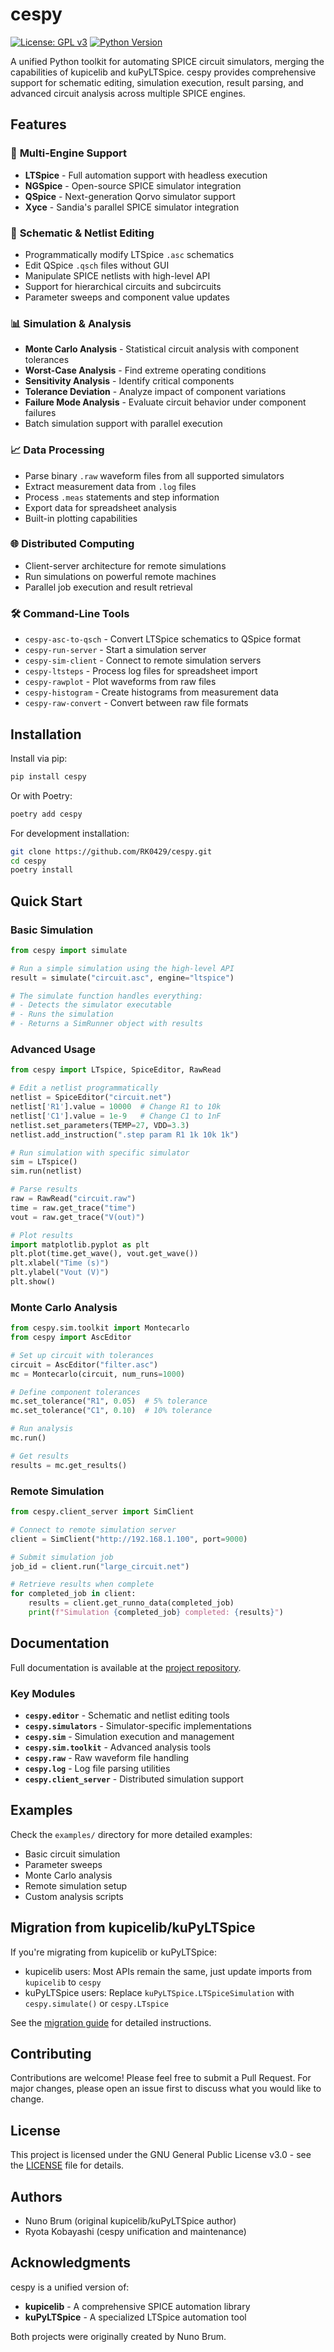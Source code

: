 # cespy

[![License: GPL v3](https://img.shields.io/badge/License-GPLv3-blue.svg)](https://www.gnu.org/licenses/gpl-3.0)
[![Python Version](https://img.shields.io/badge/python-3.10%2B-blue)](https://www.python.org/downloads/)

A unified Python toolkit for automating SPICE circuit simulators, merging the capabilities of kupicelib and kuPyLTSpice. cespy provides comprehensive support for schematic editing, simulation execution, result parsing, and advanced circuit analysis across multiple SPICE engines.

## Features

### 🔧 **Multi-Engine Support**
- **LTSpice** - Full automation support with headless execution
- **NGSpice** - Open-source SPICE simulator integration
- **QSpice** - Next-generation Qorvo simulator support
- **Xyce** - Sandia's parallel SPICE simulator integration

### 📝 **Schematic & Netlist Editing**
- Programmatically modify LTSpice `.asc` schematics
- Edit QSpice `.qsch` files without GUI
- Manipulate SPICE netlists with high-level API
- Support for hierarchical circuits and subcircuits
- Parameter sweeps and component value updates

### 📊 **Simulation & Analysis**
- **Monte Carlo Analysis** - Statistical circuit analysis with component tolerances
- **Worst-Case Analysis** - Find extreme operating conditions
- **Sensitivity Analysis** - Identify critical components
- **Tolerance Deviation** - Analyze impact of component variations
- **Failure Mode Analysis** - Evaluate circuit behavior under component failures
- Batch simulation support with parallel execution

### 📈 **Data Processing**
- Parse binary `.raw` waveform files from all supported simulators
- Extract measurement data from `.log` files
- Process `.meas` statements and step information
- Export data for spreadsheet analysis
- Built-in plotting capabilities

### 🌐 **Distributed Computing**
- Client-server architecture for remote simulations
- Run simulations on powerful remote machines
- Parallel job execution and result retrieval

### 🛠️ **Command-Line Tools**
- `cespy-asc-to-qsch` - Convert LTSpice schematics to QSpice format
- `cespy-run-server` - Start a simulation server
- `cespy-sim-client` - Connect to remote simulation servers
- `cespy-ltsteps` - Process log files for spreadsheet import
- `cespy-rawplot` - Plot waveforms from raw files
- `cespy-histogram` - Create histograms from measurement data
- `cespy-raw-convert` - Convert between raw file formats

## Installation

Install via pip:

```bash
pip install cespy
```

Or with Poetry:

```bash
poetry add cespy
```

For development installation:

```bash
git clone https://github.com/RK0429/cespy.git
cd cespy
poetry install
```

## Quick Start

### Basic Simulation

```python
from cespy import simulate

# Run a simple simulation using the high-level API
result = simulate("circuit.asc", engine="ltspice")

# The simulate function handles everything:
# - Detects the simulator executable
# - Runs the simulation
# - Returns a SimRunner object with results
```

### Advanced Usage

```python
from cespy import LTspice, SpiceEditor, RawRead

# Edit a netlist programmatically
netlist = SpiceEditor("circuit.net")
netlist['R1'].value = 10000  # Change R1 to 10k
netlist['C1'].value = 1e-9   # Change C1 to 1nF
netlist.set_parameters(TEMP=27, VDD=3.3)
netlist.add_instruction(".step param R1 1k 10k 1k")

# Run simulation with specific simulator
sim = LTspice()
sim.run(netlist)

# Parse results
raw = RawRead("circuit.raw")
time = raw.get_trace("time")
vout = raw.get_trace("V(out)")

# Plot results
import matplotlib.pyplot as plt
plt.plot(time.get_wave(), vout.get_wave())
plt.xlabel("Time (s)")
plt.ylabel("Vout (V)")
plt.show()
```

### Monte Carlo Analysis

```python
from cespy.sim.toolkit import Montecarlo
from cespy import AscEditor

# Set up circuit with tolerances
circuit = AscEditor("filter.asc")
mc = Montecarlo(circuit, num_runs=1000)

# Define component tolerances
mc.set_tolerance("R1", 0.05)  # 5% tolerance
mc.set_tolerance("C1", 0.10)  # 10% tolerance

# Run analysis
mc.run()

# Get results
results = mc.get_results()
```

### Remote Simulation

```python
from cespy.client_server import SimClient

# Connect to remote simulation server
client = SimClient("http://192.168.1.100", port=9000)

# Submit simulation job
job_id = client.run("large_circuit.net")

# Retrieve results when complete
for completed_job in client:
    results = client.get_runno_data(completed_job)
    print(f"Simulation {completed_job} completed: {results}")
```

## Documentation

Full documentation is available at the [project repository](https://github.com/RK0429/cespy).

### Key Modules

- **`cespy.editor`** - Schematic and netlist editing tools
- **`cespy.simulators`** - Simulator-specific implementations
- **`cespy.sim`** - Simulation execution and management
- **`cespy.sim.toolkit`** - Advanced analysis tools
- **`cespy.raw`** - Raw waveform file handling
- **`cespy.log`** - Log file parsing utilities
- **`cespy.client_server`** - Distributed simulation support

## Examples

Check the `examples/` directory for more detailed examples:
- Basic circuit simulation
- Parameter sweeps
- Monte Carlo analysis
- Remote simulation setup
- Custom analysis scripts

## Migration from kupicelib/kuPyLTSpice

If you're migrating from kupicelib or kuPyLTSpice:

- kupicelib users: Most APIs remain the same, just update imports from `kupicelib` to `cespy`
- kuPyLTSpice users: Replace `kuPyLTSpice.LTSpiceSimulation` with `cespy.simulate()` or `cespy.LTspice`

See the [migration guide](docs/migration_guide.md) for detailed instructions.

## Contributing

Contributions are welcome! Please feel free to submit a Pull Request. For major changes, please open an issue first to discuss what you would like to change.

## License

This project is licensed under the GNU General Public License v3.0 - see the [LICENSE](LICENSE) file for details.

## Authors

- Nuno Brum (original kupicelib/kuPyLTSpice author)
- Ryota Kobayashi (cespy unification and maintenance)

## Acknowledgments

cespy is a unified version of:
- **kupicelib** - A comprehensive SPICE automation library
- **kuPyLTSpice** - A specialized LTSpice automation tool

Both projects were originally created by Nuno Brum.